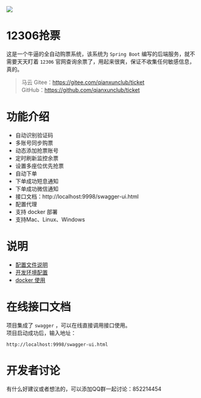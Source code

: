 ![](https://travis-ci.com/qianxunclub/ticket.svg?branch=master)
# 12306抢票
这是一个牛逼的全自动购票系统，该系统为 `Spring Boot` 编写的后端服务，就不需要天天盯着 `12306` 官网查询余票了，用起来很爽，保证不收集任何敏感信息，真的。

> 马云 Gitee：https://gitee.com/qianxunclub/ticket  
> GitHub：https://github.com/qianxunclub/ticket
# 功能介绍
- 自动识别验证码
- 多账号同步购票
- 动态添加抢票账号
- 定时刷新监控余票
- 设置多座位优先抢票
- 自动下单
- 下单成功短息通知
- 下单成功微信通知
- 接口文档：http://localhost:9998/swagger-ui.html
- 配置代理
- 支持 docker 部署
- 支持Mac、Linux、Windows

# 说明
- [配置文件说明](https://github.com/qianxunclub/ticket/wiki/%E9%85%8D%E7%BD%AE%E6%96%87%E4%BB%B6)
- [开发环境配置](https://github.com/qianxunclub/ticket/wiki/%E5%BC%80%E5%8F%91%E7%8E%AF%E5%A2%83%E9%85%8D%E7%BD%AE)
- [docker 使用](https://github.com/qianxunclub/ticket/wiki/docker-%E7%8E%AF%E5%A2%83)

# 在线接口文档
项目集成了 `swagger` ，可以在线直接调用接口使用。  
项目启动成功后，输入地址：
```
http://localhost:9998/swagger-ui.html
```

# 开发者讨论
有什么好建议或者想法的，可以添加QQ群一起讨论：852214454
